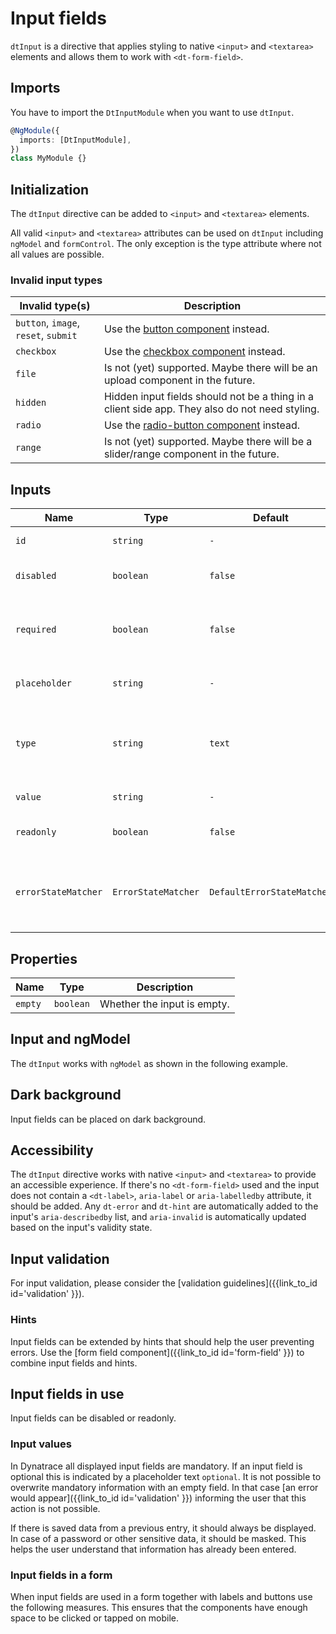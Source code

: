 # Input fields

`dtInput` is a directive that applies styling to native `<input>` and
`<textarea>` elements and allows them to work with `<dt-form-field>`.

<ba-live-example name="InputDefaultExample"></ba-live-example>

<ba-live-example name="InputTextareaExample"></ba-live-example>

## Imports

You have to import the `DtInputModule` when you want to use `dtInput`.

```typescript
@NgModule({
  imports: [DtInputModule],
})
class MyModule {}
```

## Initialization

The `dtInput` directive can be added to `<input>` and `<textarea>` elements.

All valid `<input>` and `<textarea>` attributes can be used on `dtInput`
including `ngModel` and `formControl`. The only exception is the type attribute
where not all values are possible.

### Invalid input types

| Invalid type(s)                      | Description                                                                                    |
| ------------------------------------ | ---------------------------------------------------------------------------------------------- |
| `button`, `image`, `reset`, `submit` | Use the [button component](/components/button/) instead.                                       |
| `checkbox`                           | Use the [checkbox component](/components/checkbox/) instead.                                   |
| `file`                               | Is not (yet) supported. Maybe there will be an upload component in the future.                 |
| `hidden`                             | Hidden input fields should not be a thing in a client side app. They also do not need styling. |
| `radio`                              | Use the [radio-button component](/components/radio-buttons/) instead.                          |
| `range`                              | Is not (yet) supported. Maybe there will be a slider/range component in the future.            |

## Inputs

| Name                | Type                | Default                    | Description                                            |
| ------------------- | ------------------- | -------------------------- | ------------------------------------------------------ |
| `id`                | `string`            | `-`                        | Id of the element.                                     |
| `disabled`          | `boolean`           | `false`                    | Whether the element is disabled.                       |
| `required`          | `boolean`           | `false`                    | Whether the input is required. Used for validation.    |
| `placeholder`       | `string`            | `-`                        | Input placeholder text.                                |
| `type`              | `string`            | `text`                     | Input type of the element. See valid types above.      |
| `value`             | `string`            | `-`                        | Input value of the input.                              |
| `readonly`          | `boolean`           | `false`                    | Whether the input is readonly.                         |
| `errorStateMatcher` | `ErrorStateMatcher` | `DefaultErrorStateMatcher` | A class used to control when error messages are shown. |

## Properties

| Name    | Type      | Description                 |
| ------- | --------- | --------------------------- |
| `empty` | `boolean` | Whether the input is empty. |

## Input and ngModel

The `dtInput` works with `ngModel` as shown in the following example.

<ba-live-example name="InputNgModelExample"></ba-live-example>

## Dark background

Input fields can be placed on dark background.

<ba-live-example name="InputDarkExample" themedark="true"></ba-live-example>

## Accessibility

The `dtInput` directive works with native `<input>` and `<textarea>` to provide
an accessible experience. If there's no `<dt-form-field>` used and the input
does not contain a `<dt-label>`, `aria-label` or `aria-labelledby` attribute, it
should be added. Any `dt-error` and `dt-hint` are automatically added to the
input's `aria-describedby` list, and `aria-invalid` is automatically updated
based on the input's validity state.

## Input validation

For input validation, please consider the [validation
guidelines]({{link_to_id id='validation' }}).

### Hints

Input fields can be extended by hints that should help the user preventing
errors. Use the [form field component]({{link_to_id id='form-field' }}) to
combine input fields and hints.

## Input fields in use

Input fields can be disabled or readonly.

<ba-live-example name="InputDisabledReadonlyExample"></ba-live-example>

### Input values

In Dynatrace all displayed input fields are mandatory. If an input field is
optional this is indicated by a placeholder text `optional`. It is not possible
to overwrite mandatory information with an empty field. In that case [an error
would appear]({{link_to_id id='validation' }}) informing the user that this
action is not possible.

If there is saved data from a previous entry, it should always be displayed. In
case of a password or other sensitive data, it should be masked. This helps the
user understand that information has already been entered.

### Input fields in a form

When input fields are used in a form together with labels and buttons use the
following measures. This ensures that the components have enough space to be
clicked or tapped on mobile.

<ba-live-example name="InputFormExample"></ba-live-example>
